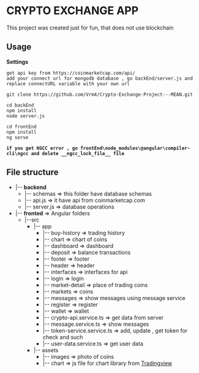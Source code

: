 # **CRYPTO EXCHANGE APP** 

This project was created just for fun, that does not use blockchain

## Usage 

**Settings**
```
get api key from https://coinmarketcap.com/api/
add your connect url for mongodb database , go backEnd/server.js and replace connectURL variable with your own url 
```


``` npm
git clone https://github.com/Vrm4/Crypto-Exchange-Project---MEAN.git

cd backEnd
npm install
node server.js

cd frontEnd 
npm install 
ng serve
```
 **`if you get NGCC error , go frontEnd\node_modules\@angular\compiler-cli\ngcc and delete __ngcc_lock_file__ file`**


## File structure

- |-- **backend** 
    - |-- schemas => this folder have database schemas
    - |-- api.js => it have api from coinmarketcap.com 
    - |-- server.js => database operations 
- |-- **fronted** => Angular folders
    - |--src
       - |-- app
            - |-- buy-history => trading history
            - |-- chart => chart of coins
            - |-- dashboard => dashboard
            - |-- deposit => balance transactions
            - |-- footer => footer
            - |-- header => header 
            - |-- interfaces => interfaces for api 
            - |-- login => login
            - |-- market-detail => place of trading coins
            - |-- markets => coins
            - |-- messages => show messages using message service
            - |-- register => register
            - |-- wallet => wallet
            - |-- crypto-api.service.ts => get data from server
            - |-- message.service.ts => show messages 
            - |-- token-service.service.ts => add, update , get token for check and such
            - |-- user-data.service.ts => get user data
        - |-- assets
            - |-- images => photo of coins 
            - |-- chart => js file for chart library from [Tradingview](https://www.tradingview.com/widget/advanced-chart/)  


        
